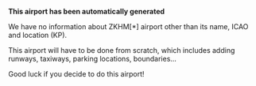 **This airport has been automatically generated**

We have no information about ZKHM[*] airport other than its name, ICAO and location (KP).

This airport will have to be done from scratch, which includes adding runways, taxiways, parking locations, boundaries...

Good luck if you decide to do this airport!